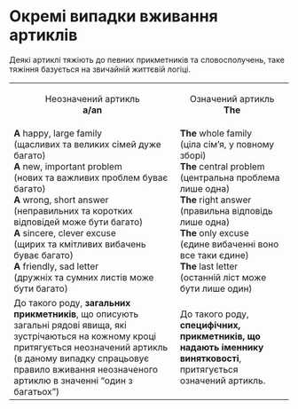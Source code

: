 # Окремi випадки вживання артиклiв

Деякi артиклi тяжiють до певних прикметникiв та словосполучень, таке тяжiння базується на звичайнiй життєвiй логiцi.

<table>
<tr>
<td><p align="center">Неозначений артикль<br><b>a/an</b><p></td>
<td><p align="center">Означений артикль<br><b>The</b><p></td>
</tr>
<tr>
<td><b>A</b> happy, large family<br> (щасливих та великих сiмей дуже багато)<br>
<b>A</b> new, important problem<br> (нових та важливих проблем буває багато)<br>
<b>A</b> wrong, short answer<br> (неправильних та коротких вiдповiдей може бути багато)<br>
<b>A</b> sincere, clever excuse<br> (щирих та кмiтливих вибачень буває багато)<br>
<b>A</b> friendly, sad letter<br> (дружнiх та сумних листiв може бути багато)</td>
<td><b>The</b> whole family<br> (цiла сiм’я, у повному зборi)<br>
<b>The</b> central problem<br> (центральна проблема лише одна)<br>
<b>The</b> right answer<br> (правильна вiдповiдь лише одна)<br>
<b>The</b> only excuse<br> (єдине вибаченнi воно все таки єдине)<br>
<b>The</b> last letter<br> (останнiй лiст може бути лише один)</td>
</tr>
<tr>
<td>До такого роду, <b>загальних прикметникiв</b>, що описують загальнi рядовi явища, якi зустрiчаються на кожному кроцi притягується неозначений артикль (в даному випадку спрацьовує
правило вживання неозначеного артиклю в значеннi “один з багатьох”)</td>
<td>До такого роду, <b>специфiчних, прикметникiв, що надають iменнику винятковостi</b>, притягується означений артикль.</td>
</tr>
</table>